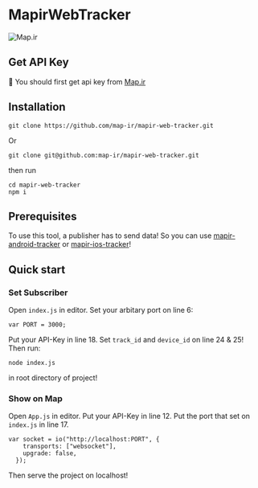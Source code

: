 # MapirWebTracker

![Map.ir](https://map.ir/css/images/mapir-logo.png)

## Get API Key

🔑 You should first get api key from [Map.ir](https://corp.map.ir/registration/)

## Installation

```
git clone https://github.com/map-ir/mapir-web-tracker.git
```

Or

```
git clone git@github.com:map-ir/mapir-web-tracker.git
```

then run

```
cd mapir-web-tracker
npm i
```

## Prerequisites

To use this tool, a publisher has to send data! So you can use [mapir-android-tracker](https://github.com/map-ir/mapir-android-tracker) or [mapir-ios-tracker](https://github.com/map-ir/mapir-ios-tracker)!

## Quick start

### Set Subscriber

Open `index.js` in editor.
Set your arbitary port on line 6:

```
var PORT = 3000;
```

Put your API-Key in line 18.
Set `track_id` and `device_id` on line 24 & 25!
Then run:

```
node index.js
```

in root directory of project!

### Show on Map

Open `App.js` in editor.
Put your API-Key in line 12.
Put the port that set on `index.js` in line 17.

```
var socket = io("http://localhost:PORT", {
    transports: ["websocket"],
    upgrade: false,
  });
```

Then serve the project on localhost!
